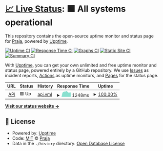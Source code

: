 # [📈 Live Status](https://status.praja.buzz): <!--live status--> **🟩 All systems operational**

This repository contains the open-source uptime monitor and status page for [Praja](https://praja.buzz), powered by [Upptime](https://github.com/upptime/upptime).

[![Uptime CI](https://github.com/praja/upptime/workflows/Uptime%20CI/badge.svg)](https://github.com/praja/upptime/actions?query=workflow%3A%22Uptime+CI%22)
[![Response Time CI](https://github.com/praja/upptime/workflows/Response%20Time%20CI/badge.svg)](https://github.com/praja/upptime/actions?query=workflow%3A%22Response+Time+CI%22)
[![Graphs CI](https://github.com/praja/upptime/workflows/Graphs%20CI/badge.svg)](https://github.com/praja/upptime/actions?query=workflow%3A%22Graphs+CI%22)
[![Static Site CI](https://github.com/praja/upptime/workflows/Static%20Site%20CI/badge.svg)](https://github.com/praja/upptime/actions?query=workflow%3A%22Static+Site+CI%22)
[![Summary CI](https://github.com/praja/upptime/workflows/Summary%20CI/badge.svg)](https://github.com/praja/upptime/actions?query=workflow%3A%22Summary+CI%22)

With [Upptime](https://upptime.js.org), you can get your own unlimited and free uptime monitor and status page, powered entirely by a GitHub repository. We use [Issues](https://github.com/praja/upptime/issues) as incident reports, [Actions](https://github.com/praja/upptime/actions) as uptime monitors, and [Pages](https://status.praja.buzz) for the status page.

<!--start: status pages-->
<!-- This summary is generated by Upptime (https://github.com/upptime/upptime) -->
<!-- Do not edit this manually, your changes will be overwritten -->
<!-- prettier-ignore -->
| URL | Status | History | Response Time | Uptime |
| --- | ------ | ------- | ------------- | ------ |
| <img alt="" src="https://favicons.githubusercontent.com/api.thecircleapp.in" height="13"> [API](https://api.thecircleapp.in) | 🟩 Up | [api.yml](https://github.com/praja/upptime/commits/HEAD/history/api.yml) | <details><summary><img alt="Response time graph" src="./graphs/api/response-time-week.png" height="20"> 1248ms</summary><br><a href="https://praja.github.io/uptime/history/api"><img alt="Response time 1778" src="https://img.shields.io/endpoint?url=https%3A%2F%2Fraw.githubusercontent.com%2Fpraja%2Fupptime%2FHEAD%2Fapi%2Fapi%2Fresponse-time.json"></a><br><a href="https://praja.github.io/uptime/history/api"><img alt="24-hour response time 1201" src="https://img.shields.io/endpoint?url=https%3A%2F%2Fraw.githubusercontent.com%2Fpraja%2Fupptime%2FHEAD%2Fapi%2Fapi%2Fresponse-time-day.json"></a><br><a href="https://praja.github.io/uptime/history/api"><img alt="7-day response time 1248" src="https://img.shields.io/endpoint?url=https%3A%2F%2Fraw.githubusercontent.com%2Fpraja%2Fupptime%2FHEAD%2Fapi%2Fapi%2Fresponse-time-week.json"></a><br><a href="https://praja.github.io/uptime/history/api"><img alt="30-day response time 1569" src="https://img.shields.io/endpoint?url=https%3A%2F%2Fraw.githubusercontent.com%2Fpraja%2Fupptime%2FHEAD%2Fapi%2Fapi%2Fresponse-time-month.json"></a><br><a href="https://praja.github.io/uptime/history/api"><img alt="1-year response time 1778" src="https://img.shields.io/endpoint?url=https%3A%2F%2Fraw.githubusercontent.com%2Fpraja%2Fupptime%2FHEAD%2Fapi%2Fapi%2Fresponse-time-year.json"></a></details> | <details><summary><a href="https://praja.github.io/uptime/history/api">100.00%</a></summary><a href="https://praja.github.io/uptime/history/api"><img alt="All-time uptime 100.00%" src="https://img.shields.io/endpoint?url=https%3A%2F%2Fraw.githubusercontent.com%2Fpraja%2Fupptime%2FHEAD%2Fapi%2Fapi%2Fuptime.json"></a><br><a href="https://praja.github.io/uptime/history/api"><img alt="24-hour uptime 100.00%" src="https://img.shields.io/endpoint?url=https%3A%2F%2Fraw.githubusercontent.com%2Fpraja%2Fupptime%2FHEAD%2Fapi%2Fapi%2Fuptime-day.json"></a><br><a href="https://praja.github.io/uptime/history/api"><img alt="7-day uptime 100.00%" src="https://img.shields.io/endpoint?url=https%3A%2F%2Fraw.githubusercontent.com%2Fpraja%2Fupptime%2FHEAD%2Fapi%2Fapi%2Fuptime-week.json"></a><br><a href="https://praja.github.io/uptime/history/api"><img alt="30-day uptime 100.00%" src="https://img.shields.io/endpoint?url=https%3A%2F%2Fraw.githubusercontent.com%2Fpraja%2Fupptime%2FHEAD%2Fapi%2Fapi%2Fuptime-month.json"></a><br><a href="https://praja.github.io/uptime/history/api"><img alt="1-year uptime 100.00%" src="https://img.shields.io/endpoint?url=https%3A%2F%2Fraw.githubusercontent.com%2Fpraja%2Fupptime%2FHEAD%2Fapi%2Fapi%2Fuptime-year.json"></a></details>

<!--end: status pages-->

[**Visit our status website →**](https://status.praja.buzz)

## 📄 License

- Powered by: [Upptime](https://github.com/upptime/upptime)
- Code: [MIT](./LICENSE) © [Praja](https://praja.buzz)
- Data in the `./history` directory: [Open Database License](https://opendatacommons.org/licenses/odbl/1-0/)
